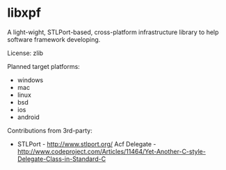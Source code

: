 libxpf
=====

A light-wight, STLPort-based, cross-platform infrastructure library to help software framework developing. 

License: zlib

Planned target platforms:
*	windows
*	mac
*	linux
*	bsd
*	ios
*	android

Contributions from 3rd-party:
*	STLPort - http://www.stlport.org/
	Acf Delegate - http://www.codeproject.com/Articles/11464/Yet-Another-C-style-Delegate-Class-in-Standard-C
	